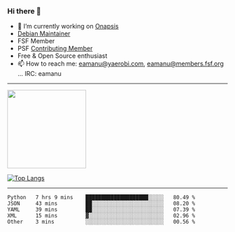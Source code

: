 ### Hi there 👋


- 🔭 I’m currently working on [Onapsis](http://onapsis.com)
- [Debian Maintainer](https://qa.debian.org/developer.php?login=eamanu%40yaerobi.com)
- FSF Member
- PSF [Contributing Member](https://www.python.org/psf/membership/#what-membership-classes-are-there)
- Free & Open Source enthusiast 
- 📫 How to reach me: eamanu@yaerobi.com, eamanu@members.fsf.org ... IRC: eamanu

---

<img height="180em" src="https://github-readme-stats.vercel.app/api?theme=dark&username=eamanu&show_icons=true&hide_border=true&&count_private=true&include_all_commits=true" />

[![Top Langs](https://github-readme-stats.vercel.app/api/top-langs/?theme=dark&username=eamanu&layout=compact)](https://github.com/anuraghazra/github-readme-stats)

---

<!--START_SECTION:waka-->
```text
Python   7 hrs 9 mins    ████████████████████░░░░░   80.49 % 
JSON     43 mins         ██░░░░░░░░░░░░░░░░░░░░░░░   08.20 % 
YAML     39 mins         ██░░░░░░░░░░░░░░░░░░░░░░░   07.39 % 
XML      15 mins         ▓░░░░░░░░░░░░░░░░░░░░░░░░   02.96 % 
Other    3 mins          ░░░░░░░░░░░░░░░░░░░░░░░░░   00.56 % 
```
<!--END_SECTION:waka-->
